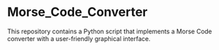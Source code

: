 # Morse_Code_Converter
This repository contains a Python script that implements a Morse Code converter with a user-friendly graphical interface.
